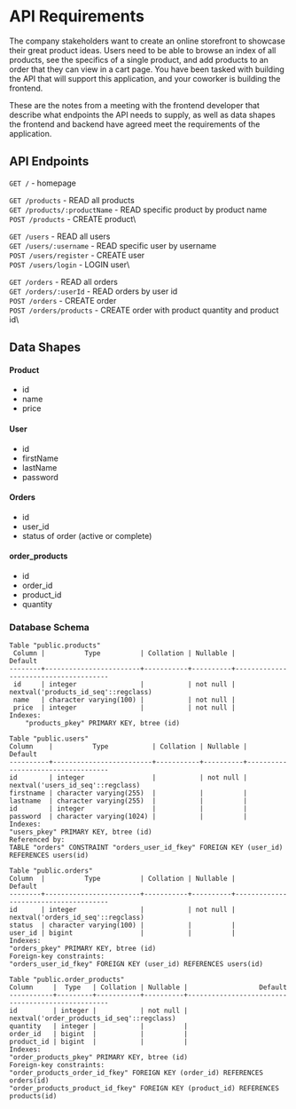 # API Requirements
The company stakeholders want to create an online storefront to showcase their great product ideas. Users need to be able to browse an index of all products, see the specifics of a single product, and add products to an order that they can view in a cart page. You have been tasked with building the API that will support this application, and your coworker is building the frontend.

These are the notes from a meeting with the frontend developer that describe what endpoints the API needs to supply, as well as data shapes the frontend and backend have agreed meet the requirements of the application. 

## API Endpoints
`GET /` - homepage

`GET /products` - READ all products\
`GET /products/:productName` - READ specific product by product name\
`POST /products` - CREATE product\

`GET /users` - READ all users\
`GET /users/:username` - READ specific user by username\
`POST /users/register` - CREATE user\
`POST /users/login` - LOGIN user\

`GET /orders` - READ all orders\
`GET /orders/:userId` - READ orders by user id\
`POST /orders` - CREATE order\
`POST /orders/products` - CREATE order with product quantity and product id\

## Data Shapes
#### Product
-  id
- name
- price

#### User
- id
- firstName
- lastName
- password

#### Orders
- id
- user_id
- status of order (active or complete)

#### order_products
- id
- order_id
- product_id
- quantity

### Database Schema

```shell
Table "public.products"
 Column |          Type          | Collation | Nullable |               Default                
--------+------------------------+-----------+----------+--------------------------------------
 id     | integer                |           | not null | nextval('products_id_seq'::regclass)
 name   | character varying(100) |           | not null | 
 price  | integer                |           | not null | 
Indexes:
    "products_pkey" PRIMARY KEY, btree (id)
```

```shell
Table "public.users"
Column    |          Type           | Collation | Nullable |              Default              
----------+-------------------------+-----------+----------+-----------------------------------
id        | integer                 |           | not null | nextval('users_id_seq'::regclass)
firstname | character varying(255)  |           |          |
lastname  | character varying(255)  |           |          |
id        | integer                 |           |          |
password  | character varying(1024) |           |          |
Indexes:
"users_pkey" PRIMARY KEY, btree (id)
Referenced by:
TABLE "orders" CONSTRAINT "orders_user_id_fkey" FOREIGN KEY (user_id) REFERENCES users(id)
```

```shell
Table "public.orders"
Column  |          Type          | Collation | Nullable |              Default               
--------+------------------------+-----------+----------+--------------------------------------
id      | integer                |           | not null | nextval('orders_id_seq'::regclass)
status  | character varying(100) |           |          |
user_id | bigint                 |           |          |
Indexes:
"orders_pkey" PRIMARY KEY, btree (id)
Foreign-key constraints:
"orders_user_id_fkey" FOREIGN KEY (user_id) REFERENCES users(id)
```

```shell
Table "public.order_products"
Column     |  Type   | Collation | Nullable |                  Default                   
-----------+---------+-----------+----------+--------------------------------------------------
id         | integer |           | not null | nextval('order_products_id_seq'::regclass)
quantity   | integer |           |          |
order_id   | bigint  |           |          |
product_id | bigint  |           |          |
Indexes:
"order_products_pkey" PRIMARY KEY, btree (id)
Foreign-key constraints:
"order_products_order_id_fkey" FOREIGN KEY (order_id) REFERENCES orders(id)
"order_products_product_id_fkey" FOREIGN KEY (product_id) REFERENCES products(id)
```
